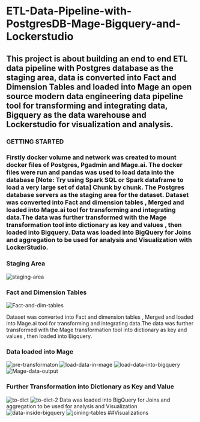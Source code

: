 # ETL-Data-Pipeline-with-PostgresDB-Mage-Bigquery-and-Lockerstudio
## This project is about building an end to end ETL data pipeline with Postgres database as the staging area, data is converted into Fact and Dimension Tables and loaded into Mage an open source modern data engineering data pipeline tool for transforming and integrating data, Bigquery as the data warehouse and Lockerstudio for visualization and analysis.

### GETTING STARTED
### Firstly docker volume and network was created to mount docker files of Postgres, Pgadmin and Mage.ai. The docker files were run and pandas was used to load data into the database [Note: Try using Spark SQL or Spark dataframe to load a very large set of data] Chunk by chunk. The Postgres database servers as the staging area for the dataset. Dataset was converted into Fact and dimension tables , Merged and loaded into Mage.ai tool for transforming and integrating data.The data was further transformed with the Mage transformation tool into dictionary as key and values , then loaded into Bigquery. Data was loaded into BigQuery for Joins and aggregation to be used for analysis and Visualization with LockerStudio.
### Staging Area
![staging-area](https://github.com/liltims77/ETL-Data-Pipeline-with-PostgresDB-Mage-Bigquery-and-Lockerstudio/assets/41475769/82a23ffa-dc23-4fb1-83b1-b8af3ec6015a)
### Fact and Dimension Tables
![Fact-and-dim-tables](https://github.com/liltims77/ETL-Data-Pipeline-with-PostgresDB-Mage-Bigquery-and-Lockerstudio/assets/41475769/eeb5654e-8950-4083-9d63-4322c342185a)

Dataset was converted into Fact and dimension tables , Merged and loaded into Mage.ai tool for transforming and integrating data.The data was further transformed with the Mage transformation tool into dictionary as key and values , then loaded into Bigquery.
### Data loaded into Mage
![pre-transformaton](https://github.com/liltims77/ETL-Data-Pipeline-with-PostgresDB-Mage-Bigquery-and-Lockerstudio/assets/41475769/e1077b28-e9ea-4de4-b7b0-110b7ed2bb76)
![load-data-in-mage](https://github.com/liltims77/ETL-Data-Pipeline-with-PostgresDB-Mage-Bigquery-and-Lockerstudio/assets/41475769/6c6d9144-2cb2-4712-a128-8ce5cde9c89c)
![load-data-into-bigquery](https://github.com/liltims77/ETL-Data-Pipeline-with-PostgresDB-Mage-Bigquery-and-Lockerstudio/assets/41475769/69312909-d773-469f-b2cd-4e45df9ff115)
![Mage-data-output](https://github.com/liltims77/ETL-Data-Pipeline-with-PostgresDB-Mage-Bigquery-and-Lockerstudio/assets/41475769/b82bbcd8-9154-4a6e-8836-7749eb096ef4)
### Further Transformation into Dictionary as Key and Value
![to-dict](https://github.com/liltims77/ETL-Data-Pipeline-with-PostgresDB-Mage-Bigquery-and-Lockerstudio/assets/41475769/a6b603a8-893d-412a-b0bc-dd7a520ba671)
![to-dict-2](https://github.com/liltims77/ETL-Data-Pipeline-with-PostgresDB-Mage-Bigquery-and-Lockerstudio/assets/41475769/a346e779-85df-40bd-b560-70ec228fbddb)
Data was loaded into BigQuery for Joins and aggregation to be used for analysis and Visualization
![data-inside-bigquery](https://github.com/liltims77/ETL-Data-Pipeline-with-PostgresDB-Mage-Bigquery-and-Lockerstudio/assets/41475769/c286fd2e-8100-4d97-bba6-39c022d336d7)
![joining-tables](https://github.com/liltims77/ETL-Data-Pipeline-with-PostgresDB-Mage-Bigquery-and-Lockerstudio/assets/41475769/6d9ea519-a30a-4852-ba43-c0b05bf36782)
##Visualizations






